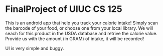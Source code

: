 # FinalProject of UIUC CS 125
This is an android app that help you track your calorie intake!
Simply scan the barcode of your food, or choose one from your local library.
We will seach for this product in the USDA database and retrive the calorie value.
Provide us with the amount (in GRAM) of intake, it will be recorded!

UI is very simple and buggy.
